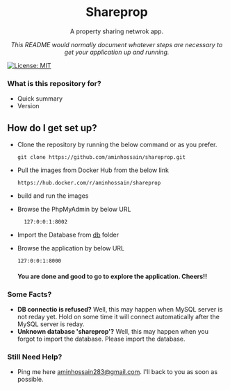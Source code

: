 <h1 align="center">Shareprop</h1>
<p align="center">A property sharing netwrok app.</p>

<p align="center"><em>This README would normally document whatever steps are necessary to get your application up and running.</em></p>

[![License: MIT](https://img.shields.io/badge/License-MIT-yellow.svg)](https://opensource.org/licenses/MIT)

### What is this repository for?

- Quick summary
- Version

## How do I get set up?

- Clone the repository by running the below command or as you prefer.

  ```
  git clone https://github.com/aminhossain/shareprop.git
  ```

- Pull the images from Docker Hub from the below link

  ```
  https://hub.docker.com/r/aminhossain/shareprop
  ```

- build and run the images
- Browse the PhpMyAdmin by below URL
  ```
    127:0:0:1:8002
  ```
- Import the Database from [db](./db) folder
- Browse the application by below URL
  ```
  127:0:0:1:8000
  ```
  #### You are done and good to go to explore the application. Cheers!!

### Some Facts?

- **DB connectio is refused?** Well, this may happen when MySQL server is not reday yet. Hold on some time it will connect automatically after the MySQL server is reday.
- **Unknown database 'shareprop'?** Well, this may happen when you forgot to import the database. Please import the database.

### Still Need Help?

- Ping me here [aminhossain283@gmail.com](mailto:aminhossain283@gmail.com). I'll back to you as soon as possible.
